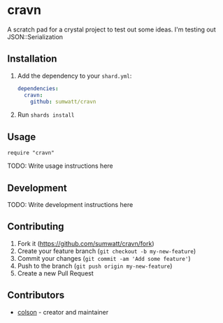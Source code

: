 # cravn

A scratch pad for a crystal project to test out some ideas. I'm testing out JSON::Serialization

## Installation

1. Add the dependency to your `shard.yml`:

   ```yaml
   dependencies:
     cravn:
       github: sumwatt/cravn
   ```

2. Run `shards install`

## Usage

```crystal
require "cravn"
```

TODO: Write usage instructions here

## Development

TODO: Write development instructions here

## Contributing

1. Fork it (<https://github.com/sumwatt/cravn/fork>)
2. Create your feature branch (`git checkout -b my-new-feature`)
3. Commit your changes (`git commit -am 'Add some feature'`)
4. Push to the branch (`git push origin my-new-feature`)
5. Create a new Pull Request

## Contributors

- [colson](https://github.com/sumwatt) - creator and maintainer

